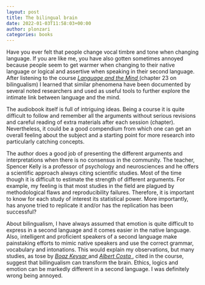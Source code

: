 ```yaml
---
layout: post
title: The bilingual brain
date: 2022-01-03T11:58:03+00:00
author: plonzari
categories: books
---
```


Have you ever felt that people change vocal timbre and tone when changing language. 
If you are like me, you have also gotten sometimes annoyed because people seem
to get warmer when changing to their native language or logical and assertive when 
speaking in their second language. After listening to the course 
<a href="https://www.audible.com/pd/Language-and-the-Mind-Audiobook/1629978701"> 
 <em>Language and the Mind</em> </a> (chapter 23 on bilingualism) I learned that
similar phenomena have been documented by several noted researchers and used as 
useful tools to further explore the intimate link between language and the mind.

The audiobook itself is full of intriguing ideas. Being a course it is quite 
difficult to follow and remember all the arguments without serious revisions and 
careful reading of extra materials after each session (chapter). Nevertheless,
it could be a good compendium from which one can get an overall feeling about 
the subject and a starting point for more research into particularly catching 
concepts.

The author does a good job of presenting the different arguments and 
interpretations when there is no consensus in the community. The teacher,
Spencer Kelly is a professor of psychology and neurosciences and he offers a 
scientific approach always citing scientific studies. Most of the time though it 
is difficult to estimate the strength of different arguments. For example, 
my feeling is that most studies in the field are plagued by methodological flaws 
and reproducibility failures. Therefore, it is important to know for each study 
of interest  its statistical power. More importantly, has anyone tried to
replicate it and/or has the replication has been successful?

About bilingualism, I have always assumed that emotion is quite difficult to 
express in a second language and it comes easier in the native language. Also, 
intelligent and proficient speakers of a second language make  painstaking 
efforts to mimic native speakers and use the correct grammar, vocabulary and 
intonations. This would explain my observations, but many studies, as tose by 
<a href="https://pubmed.ncbi.nlm.nih.gov/22517192/"> 
 <em>Boaz Keysar</em> </a> and 
<a href="https://www.scientificamerican.com/article/how-morality-changes-in-a-foreign-language/"> 
 <em>Albert Costa</em> </a>, cited in the course, suggest that billingualism
can transform the brain. Ethics, logics and emotion can be markedly different
in a second language. I was definitely wrong being annoyed.

